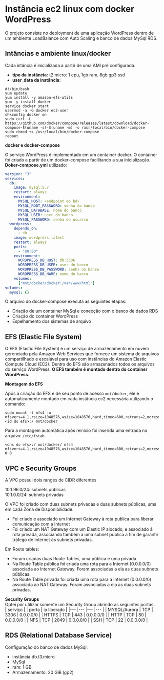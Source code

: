 # Instância ec2 linux com docker WordPress

  O projeto consiste no deployment de uma aplicação WordPress dentro de um ambiente LoadBalance com Auto Scaling e banco de dados MySql RDS.
  
## Intâncias e ambiente linux/docker
Cada intância é inicializada a partir de uma AMI pré configurada.
- **tipo da instância:** t2.micro: 1 cpu, 1gb ram, 8gb gp3 ssd
- **user_data da instância:**
```shell
#!/bin/bash
yum update
yum install -y amazon-efs-utils
yum -y install docker
service docker start
usermod -a -G docker ec2-user
chkconfig docker on
sudo curl -L https://github.com/docker/compose/releases/latest/download/docker-compose-$(uname -s)-$(uname -m) -o /usr/local/bin/docker-compose
sudo chmod +x /usr/local/bin/docker-compose
reboot
```
**docker e docker-compose**

O serviço WordPress é implementado em um container docker. O container foi criado a partir de um docker-compose facilitando a sua inicialização.
**Doker-compose.yml** utilizado: 

```yaml
version: "3"
services:
  db:
    image: mysql:5.7
    restart: always
    environment:
      MYSQL_HOST: <endpoint do bd>
      MYSQL_ROOT_PASSWORD: senha do banco
      MYSQL_DATABASE: nome do banco
      MYSQL_USER: user do banco
      MYSQL_PASSWORD: senha do usuario
  wordpress:
    depends_on:
      - db
    image: wordpress:latest
    restart: always
    ports:
      - "80:80"
    environment:
      WORDPRESS_DB_HOST: db:3306
      WORDPRESS_DB_USER: user do banco
      WORDPRESS_DB_PASSWORD: senha do banco
      WORDPRESS_DB_NAME: nome do banco
    volumes:
      ["mnt/docker/docker:/var/www/html"]
volumes:
  mysql: {}
```

O arquivo do docker-compose executa as seguintes etapas:

- Criação de um container MySql e conecção com o banco de dados RDS
- Criação do container WordPress
- Espelhamento dos sistemas de arquivo

## EFS (Elastic File System)
O EFS (Elastic File System) é um serviço de armazenamento em nuvem gerenciado pela Amazon Web Services que fornece um sistema de arquivos compartilhado e escalável para uso com instâncias do Amazon Elastic Compute Cloud (EC2). Dentro do EFS são armazenados todos os arquivos do serviço WordPress. **O EFS também é montado dentro do container WordPress**.

**Montagem do EFS**

Após a criação do EFS e de seu ponto de acesso `mnt/docker`, ele é automaticamente montado em cada instância ec2 necessária utilizando o comando:

```shell
sudo mount -t nfs4 -o nfsvers=4.1,rsize=1048576,wsize=1048576,hard,timeo=600,retrans=2,noresvport <id do efs>:/ mnt/docker
```

Para a montagem automática após reinicio foi inserida uma entrada no arquivo: `/etc/fstab`.

```
<dns do efs>:/ mnt/docker/ nfs4 nfsvers=4.1,rsize=1048576,wsize=1048576,hard,timeo=600,retrans=2,noresvport 0 0
```


## VPC e Security Groups

A VPC possui dois ranges de CIDR diferentes  


10.1.96.0/24: subnets públicas  
10.1.0.0/24: subnets privadas


O VPC foi criado  com duas subnets privadas e duas subnets públicas, uma em cada Zona de Disponibilidade.  
- Foi criado e associado um Internet Gateway à rota publica para liberar comunicação com a Internet
- Foi criado um NAT Gateway com um Elastic IP alocado, e associado á rota privada, associando também a uma subnet publica a fim de garantir tráfego de Internet às subnets privadas.


Em Route tables:
- Foram criadas duas Route Tables, uma pública e uma privada.
- Na Route Table pública foi criada uma rota para a Internet (0.0.0.0/0) associada ao Internet Gateway. Foram associadas a ela as duas subnets públicas.
- Na Route Table privada foi criada uma rota para a Internet (0.0.0.0/0) associada ao NAT Gateway. Foram associadas a ela as duas subnets privadas.


**Security Groups**  
Optei por utilizar somente um Security Group abrindo as seguintes portas:  
| serviço |  | porta | ip liberado |
|--- |--- |--- |--- |
| MYSQL/Aurora | TCP | 3306 | 0.0.0.0/0 |
| HTTPS | TCP | 443 |	0.0.0.0/0 |
| HTTP | TCP | 80 | 0.0.0.0/0 |
| NFS | TCP | 2049 | 0.0.0.0/0 |
| SSH	| TCP	| 22 | 0.0.0.0/0 |

## RDS (Relational Database Service)

Configuração do banco de dados MySql:

- instância db.t3.micro
- MySql
- ram: 1 GB
- Armazenamento: 20 GiB (gp2)

